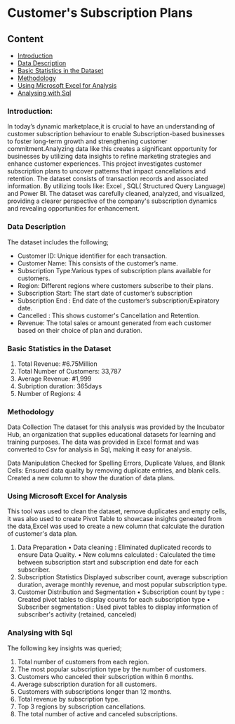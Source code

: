 # Customer's Subscription Plans
## Content
- [Introduction](#introduction)
- [Data Description](#data-description)
- [Basic Statistics in the Dataset](#basic-statistics-in-the-dataset)
- [Methodology](#methodology)
- [Using Microsoft Excel for Analysis](#using-microsoft-excel-for-analysis)
- [Analysing with Sql](analysing-with-sql)
### Introduction: 
 In today’s dynamic marketplace,it is crucial to have an understanding of customer subscription behaviour to enable Subscription-based businesses to foster long-term growth and strengthening customer commitment.Analyzing data like this creates a significant opportunity for businesses by utilizing data insights to refine marketing strategies and enhance customer experiences. This project investigates customer subscription plans to uncover patterns that impact cancellations and retention. The dataset consists of transaction records and associated information. By utilizing tools like: Excel , SQL( Structured Query Language) and Power BI. The dataset was carefully cleaned, analyzed, and visualized, providing a clearer perspective of the company's subscription dynamics and revealing opportunities for enhancement.

### Data Description 
The dataset includes the following;
- Customer ID: Unique identifier for each transaction.
- Customer Name: This consists of the customer’s name.
- Subscription Type:Various types of subscription plans available for customers.
- Region: Different regions where customers subscribe to their plans.
- Subscription Start: The start date of customer’s subscription 
- Subscription End : End date of the customer’s subscription/Expiratory date.
- Cancelled : This shows customer's Cancellation and Retention.
- Revenue: The total sales or amount generated from each customer based on their choice of plan and duration.

### Basic Statistics in the Dataset
1. Total Revenue: #6.75Million
2. Total Number of Customers: 33,787
3. Average Revenue: #1,999
4. Subription duration: 365days
5. Number of Regions: 4

### Methodology

Data Collection
The dataset for this analysis was provided by the Incubator Hub, an organization that supplies educational datasets for learning and training purposes. The data was provided in Excel format and was converted to Csv for analysis in Sql, making it easy for analysis.

Data Manipulation 
Checked for Spelling Errors, Duplicate Values, and Blank Cells: Ensured data quality by  removing duplicate entries, and blank cells.
Created a new column to show the duration of data plans.

### Using Microsoft Excel for Analysis
This tool was used to clean the dataset, remove duplicates and empty cells, it was also used to create Pivot Table to showcase insights geneated from the data,Excel was used to create a new column that calculate the duration of customer's data plan.
1.	Data Preparation
•	Data cleaning : Eliminated duplicated records to ensure Data Quality.
•	New columns calculated : Calculated the time between subscription start and subscription end date for each subscriber.
2.	Subscription Statistics
   Displayed subscriber count, average subscription duration, average monthly revenue, and most popular subscription type.
3.	Customer Distribution and Segmentation
•	Subscription count by type : Created pivot tables to display counts for each subscription type 
•	Subscriber segmentation : Used pivot tables to display information of subscriber's activity (retained, canceled)

### Analysing with Sql
The following key insights was queried;

1.	Total number of customers from each region.
2.	The most popular subscription type by the number of customers.
3.	Customers who canceled their subscription within 6 months.
4.	Average subscription duration for all customers.
5.  Customers with subscriptions longer than 12 months.
6.	Total revenue by subscription type.
7.	Top 3 regions by subscription cancellations.
8.	The total number of active and canceled subscriptions.


